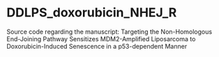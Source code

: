 # DDLPS_doxorubicin_NHEJ_R
Source code regarding the manuscript: Targeting the Non-Homologous End-Joining Pathway Sensitizes MDM2-Amplified Liposarcoma to Doxorubicin-Induced Senescence in a p53-dependent Manner
